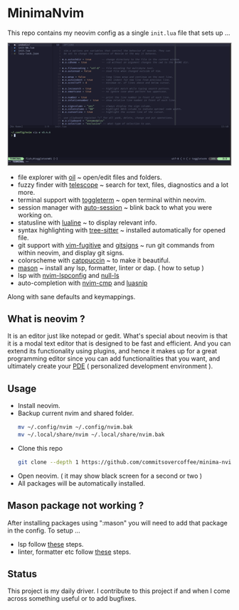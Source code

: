 # MinimaNvim

This repo contains my neovim config as a single `init.lua` file that sets up ...

![](minimaNvim.png)

- file explorer with [oil](https://github.com/stevearc/oil.nvim) ~ open/edit files and folders.
- fuzzy finder with [telescope](https://github.com/nvim-telescope/telescope.nvim) ~ search for text, files, diagnostics and a lot more.
- terminal support with [toggleterm](https://github.com/akinsho/toggleterm.nvim) ~ open terminal within neovim.
- session manager with [auto-session](https://github.com/rmagatti/auto-session) ~ blink back to what you were working on.
- statusline with [lualine](https://github.com/nvim-lualine/lualine.nvim) ~ to display relevant info.
- syntax highlighting with [tree-sitter](https://github.com/tree-sitter/tree-sitter) ~ installed automatically for opened file.
- git support with [vim-fugitive](https://github.com/tpope/vim-fugitive) and [gitsigns](https://github.com/lewis6991/gitsigns.nvim) ~ run git commands from within neovim, and display git signs.
- colorscheme with [catppuccin](https://github.com/catppuccin/catppuccin) ~ to make it beautiful.
- [mason](https://github.com/williamboman/mason.nvim) ~ install any lsp, formatter, linter or dap. ( how to setup )
- lsp with [nvim-lspconfig](https://github.com/neovim/nvim-lspconfig) and [null-ls](https://github.com/jose-elias-alvarez/null-ls.nvim)
- auto-completion with [nvim-cmp](https://github.com/hrsh7th/nvim-cmp) and [luasnip](https://github.com/L3MON4D3/LuaSnip)

Along with sane defaults and keymappings.

## What is neovim ?

It is an editor just like notepad or gedit. What's special about neovim is that it is a modal text editor that is designed to be fast and efficient. And you can extend its functionality using plugins, and hence it makes up for a great programming editor since you can add functionalities that you want, and ultimately create your [PDE](https://www.youtube.com/watch?v=QMVIJhC9Veg) ( personalized development environment ).

## Usage

- Install neovim.
- Backup current nvim and shared folder.
  ```bash
  mv ~/.config/nvim ~/.config/nvim.bak
  mv ~/.local/share/nvim ~/.local/share/nvim.bak
  ```
- Clone this repo
  ```bash
  git clone --depth 1 https://github.com/commitsovercoffee/minima-nvim ~/.config/nvim
  ```
- Open neovim. ( it may show black screen for a second or two )
- All packages will be automatically installed.

## Mason package not working ?

After installing packages using ":mason" you will need to add that package in the config. To setup ...

- lsp follow [these](https://github.com/commitsovercoffee/minima-nvim/blob/main/init.lua#L234) steps.
- linter, formatter etc follow [these](https://github.com/commitsovercoffee/minima-nvim/blob/main/init.lua#L286) steps.

## Status

This project is my daily driver. I contribute to this project if and when I come across something useful or to add bugfixes.
